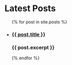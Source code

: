 <h1>Latest Posts</h1>

<ul>
  {% for post in site.posts %}
    <li>
      <h3><a href="{{ post.url }}">{{ post.title }}</a></h3>
      <h3>{{ post.excerpt }}</h3>
    </li>
  {% endfor %}
</ul>
